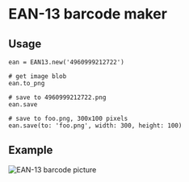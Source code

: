 # EAN-13 barcode maker

## Usage

    ean = EAN13.new('4960999212722')

    # get image blob
    ean.to_png

    # save to 4960999212722.png
    ean.save

    # save to foo.png, 300x100 pixels
    ean.save(to: 'foo.png', width: 300, height: 100)

## Example

![EAN-13 barcode picture](http://boxbot.org/4960999212722.png)
